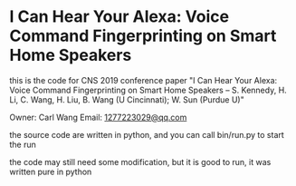# I Can Hear Your Alexa: Voice Command Fingerprinting on Smart Home Speakers

this is the code for CNS 2019 conference paper "I Can Hear Your Alexa: Voice Command Fingerprinting on Smart Home Speakers – S. Kennedy, H. Li, C. Wang, H. Liu, B. Wang (U Cincinnati); W. Sun (Purdue U)"

Owner: Carl Wang
Email: 1277223029@qq.com

the source code are written in python, and you can call bin/run.py to start the run

the code may still need some modification, but it is good to run, it was written pure in python
